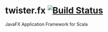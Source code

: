# twister.fx [![Build Status](https://travis-ci.org/eugener/twister.fx.svg?branch=master)](https://travis-ci.org/eugener/twister.fx)
JavaFX Application Framework for Scala
